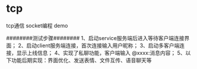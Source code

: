 # tcp
tcp通信 socket编程 demo

########测试步骤########
1、启动service服务端后进入等待客户端连接界面；
2、启动client服务端连接，首次连接输入用户昵称；
3、启动多客户端连接，显示上线信息；
4、实现了私聊功能，客户端输入 @xxxx:消息内容；
5、以下功能后期实现：界面优化、发送表情、文件互传、语音聊天等

